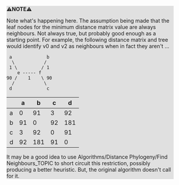 <div style="margin:2em; background-color: #e0e0e0;">

<strong>⚠️NOTE️️️⚠️</strong>

Note what's happening here. The assumption being made that the leaf nodes for the minimum distance matrix value are always neighbours. Not always true, but probably good enough as a starting point. For example, the following distance matrix and tree would identify v0 and v2 as neighbours when in fact they aren't ...

```{svgbob}
 a             b
  \           /
 1 \         / 1
    e ----- f
90 /    1    \ 90
  /           \
 d             c
```

|   | a  |  b  | c  |  d  |
|---|----|-----|----|-----|
| a | 0  | 91  | 3  | 92  |
| b | 91 | 0   | 92 | 181 |
| c | 3  | 92  | 0  | 91  |
| d | 92 | 181 | 91 | 0   |

It may be a good idea to use Algorithms/Distance Phylogeny/Find Neighbours_TOPIC to short circuit this restriction, possibly producing a better heuristic. But, the original algorithm doesn't call for it.
</div>

